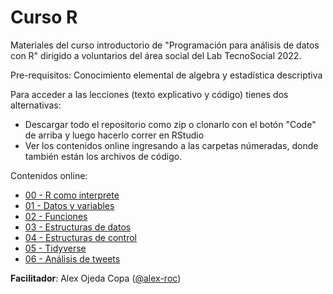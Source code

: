 # Curso R

Materiales del curso introductorio de "Programación para análisis de datos con R" dirigido a voluntarios del área social del Lab TecnoSocial 2022.

Pre-requisitos: Conocimiento elemental de algebra y estadística descriptiva

Para acceder a las lecciones (texto explicativo y código) tienes dos alternativas:

- Descargar todo el repositorio como zip o clonarlo con el botón "Code" de arriba y luego hacerlo correr en RStudio
- Ver los contenidos online ingresando a las carpetas númeradas, donde también están los archivos de código.

Contenidos online:

- [00 - R como interprete](https://github.com/lab-tecnosocial/curso-r/tree/main/00-R-como-interprete)
- [01 - Datos y variables](https://github.com/lab-tecnosocial/curso-r/tree/main/01-datos-y-variables)
- [02 - Funciones](https://github.com/lab-tecnosocial/curso-r/tree/main/02-funciones)
- [03 - Estructuras de datos](https://github.com/lab-tecnosocial/curso-r/tree/main/03-estructuras-de-datos)
- [04 - Estructuras de control](https://github.com/lab-tecnosocial/curso-r/tree/main/04-estructuras-de-control)
- [05 - Tidyverse](https://github.com/lab-tecnosocial/curso-r/tree/main/05-tidyverse)
- [06 - Análisis de tweets](https://github.com/lab-tecnosocial/curso-r/tree/main/06-analisis-de-tweets)

**Facilitador**: Alex Ojeda Copa ([@alex-roc](https://github.com/alex-roc))
